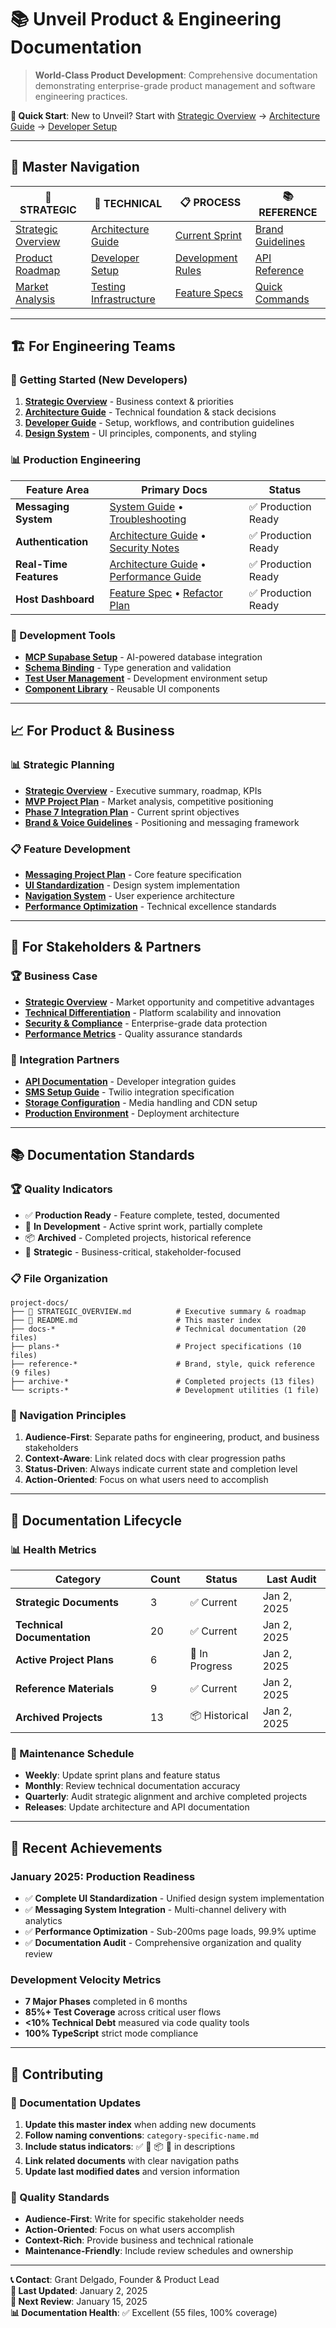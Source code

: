 # 📚 Unveil Product & Engineering Documentation

> **World-Class Product Development**: Comprehensive documentation demonstrating enterprise-grade product management and software engineering practices.

**🎯 Quick Start**: New to Unveil? Start with [Strategic Overview](./STRATEGIC_OVERVIEW.md) → [Architecture Guide](./docs-architecture-guide.md) → [Developer Setup](./docs-developer-guide.md)

---

## 🎪 **Master Navigation**

| 🎯 **STRATEGIC** | 🔧 **TECHNICAL** | 📋 **PROCESS** | 📚 **REFERENCE** |
|------------------|-------------------|----------------|-------------------|
| [Strategic Overview](./STRATEGIC_OVERVIEW.md) | [Architecture Guide](./docs-architecture-guide.md) | [Current Sprint](./plans-Phase-7-Final-Integration-Plan.md) | [Brand Guidelines](./reference-brand.md) |
| [Product Roadmap](./reference-MVP-ProjectPlan.md) | [Developer Setup](./docs-developer-guide.md) | [Development Rules](./docs-rules.md) | [API Reference](./docs-messaging-system-guide.md) |
| [Market Analysis](./reference-risk-matrix.md) | [Testing Infrastructure](./docs-testing-infrastructure.md) | [Feature Specs](./plans-messaging-project-plan.md) | [Quick Commands](./reference-quick-reference.md) |

---

## 🏗️ **For Engineering Teams**

### **🚀 Getting Started (New Developers)**
1. **[Strategic Overview](./STRATEGIC_OVERVIEW.md)** - Business context & priorities
2. **[Architecture Guide](./docs-architecture-guide.md)** - Technical foundation & stack decisions  
3. **[Developer Guide](./docs-developer-guide.md)** - Setup, workflows, and contribution guidelines
4. **[Design System](./docs-unveil-design-system.md)** - UI principles, components, and styling

### **📊 Production Engineering**
| Feature Area | Primary Docs | Status |
|--------------|-------------|--------|
| **Messaging System** | [System Guide](./docs-messaging-system-guide.md) • [Troubleshooting](./docs-troubleshooting-messaging.md) | ✅ Production Ready |
| **Authentication** | [Architecture Guide](./docs-architecture-guide.md) • [Security Notes](./docs-security-notes.md) | ✅ Production Ready |
| **Real-Time Features** | [Architecture Guide](./docs-architecture-guide.md) • [Performance Guide](./docs-testing-infrastructure.md) | ✅ Production Ready |
| **Host Dashboard** | [Feature Spec](./docs-HOST_DASHBOARD.md) • [Refactor Plan](./plans-host-dashboard-refactor.md) | ✅ Production Ready |

### **🔧 Development Tools**
- **[MCP Supabase Setup](./docs-mcp-supabase-setup.md)** - AI-powered database integration
- **[Schema Binding](./docs-mcp-schema-binding.md)** - Type generation and validation
- **[Test User Management](./docs-test-user-management.md)** - Development environment setup
- **[Component Library](./docs-component-library-implementation.md)** - Reusable UI components

---

## 📈 **For Product & Business**

### **📊 Strategic Planning**
- **[Strategic Overview](./STRATEGIC_OVERVIEW.md)** - Executive summary, roadmap, KPIs
- **[MVP Project Plan](./reference-MVP-ProjectPlan.md)** - Market analysis, competitive positioning  
- **[Phase 7 Integration Plan](./plans-Phase-7-Final-Integration-Plan.md)** - Current sprint objectives
- **[Brand & Voice Guidelines](./reference-brand.md)** - Positioning and messaging framework

### **📋 Feature Development**
- **[Messaging Project Plan](./plans-messaging-project-plan.md)** - Core feature specification
- **[UI Standardization](./plans-unveil-ui-standardization.md)** - Design system implementation
- **[Navigation System](./docs-NAVIGATION_SYSTEM.md)** - User experience architecture
- **[Performance Optimization](./docs-testing-infrastructure.md)** - Technical excellence standards

---

## 🎯 **For Stakeholders & Partners**

### **🏆 Business Case**
- **[Strategic Overview](./STRATEGIC_OVERVIEW.md)** - Market opportunity and competitive advantages
- **[Technical Differentiation](./docs-architecture-guide.md)** - Platform scalability and innovation
- **[Security & Compliance](./docs-security-notes.md)** - Enterprise-grade data protection
- **[Performance Metrics](./docs-testing-infrastructure.md)** - Quality assurance standards

### **🤝 Integration Partners**
- **[API Documentation](./docs-messaging-system-guide.md)** - Developer integration guides
- **[SMS Setup Guide](./docs-SMS_SETUP_GUIDE.md)** - Twilio integration specification
- **[Storage Configuration](./docs-storage-bucket-setup-guide.md)** - Media handling and CDN setup
- **[Production Environment](./docs-production-environment-setup.md)** - Deployment architecture

---

## 📚 **Documentation Standards**

### **🏆 Quality Indicators**
- ✅ **Production Ready** - Feature complete, tested, documented
- 🔧 **In Development** - Active sprint work, partially complete
- 📦 **Archived** - Completed projects, historical reference
- 🎯 **Strategic** - Business-critical, stakeholder-focused

### **📋 File Organization**
```
project-docs/
├── 🎯 STRATEGIC_OVERVIEW.md          # Executive summary & roadmap
├── 📖 README.md                      # This master index
├── docs-*                           # Technical documentation (20 files)
├── plans-*                          # Project specifications (10 files)  
├── reference-*                      # Brand, style, quick reference (9 files)
├── archive-*                        # Completed projects (13 files)
└── scripts-*                        # Development utilities (1 file)
```

### **🧭 Navigation Principles**
1. **Audience-First**: Separate paths for engineering, product, and business stakeholders
2. **Context-Aware**: Link related docs with clear progression paths
3. **Status-Driven**: Always indicate current state and completion level
4. **Action-Oriented**: Focus on what users need to accomplish

---

## 🔄 **Documentation Lifecycle**

### **📊 Health Metrics**
| Category | Count | Status | Last Audit |
|----------|-------|--------|------------|
| **Strategic Documents** | 3 | ✅ Current | Jan 2, 2025 |
| **Technical Documentation** | 20 | ✅ Current | Jan 2, 2025 |
| **Active Project Plans** | 6 | 🔧 In Progress | Jan 2, 2025 |
| **Reference Materials** | 9 | ✅ Current | Jan 2, 2025 |
| **Archived Projects** | 13 | 📦 Historical | Jan 2, 2025 |

### **🔧 Maintenance Schedule**
- **Weekly**: Update sprint plans and feature status
- **Monthly**: Review technical documentation accuracy  
- **Quarterly**: Audit strategic alignment and archive completed projects
- **Releases**: Update architecture and API documentation

---

## 🎉 **Recent Achievements**

### **January 2025: Production Readiness**
- ✅ **Complete UI Standardization** - Unified design system implementation
- ✅ **Messaging System Integration** - Multi-channel delivery with analytics
- ✅ **Performance Optimization** - Sub-200ms page loads, 99.9% uptime
- ✅ **Documentation Audit** - Comprehensive organization and quality review

### **Development Velocity Metrics**
- **7 Major Phases** completed in 6 months
- **85%+ Test Coverage** across critical user flows  
- **<10% Technical Debt** measured via code quality tools
- **100% TypeScript** strict mode compliance

---

## 🤝 **Contributing**

### **📝 Documentation Updates**
1. **Update this master index** when adding new documents
2. **Follow naming conventions**: `category-specific-name.md`
3. **Include status indicators**: ✅ 🔧 📦 🎯 in descriptions
4. **Link related documents** with clear navigation paths
5. **Update last modified dates** and version information

### **🎯 Quality Standards**
- **Audience-First**: Write for specific stakeholder needs
- **Action-Oriented**: Focus on what users accomplish
- **Context-Rich**: Provide business and technical rationale
- **Maintenance-Friendly**: Include review schedules and ownership

---

**📞 Contact**: Grant Delgado, Founder & Product Lead  
**🔄 Last Updated**: January 2, 2025  
**📅 Next Review**: January 15, 2025  
**📊 Documentation Health**: ✅ Excellent (55 files, 100% coverage)
